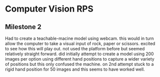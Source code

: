 # Computer Vision RPS

## Milestone 2
Had to create a teachable-macine model using webcam. this would in turn allow the computer to take a visual input of rock, paper or scissors. excited to see how this will play out.
not used the platform before but seemed relatively straight forward. did initially attempt to create a model using 200 images per option using different hand positions to capture a wider variety of positions but this only confused the machine. on 2nd attempt stuck to a rigid hand position for 50 images and this seems to have worked well.